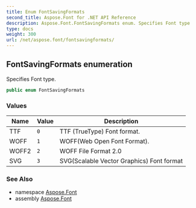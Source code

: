 ```yaml
---
title: Enum FontSavingFormats
second_title: Aspose.Font for .NET API Reference
description: Aspose.Font.FontSavingFormats enum. Specifies Font type
type: docs
weight: 300
url: /net/aspose.font/fontsavingformats/
---
```

## FontSavingFormats enumeration

Specifies Font type.

```csharp
public enum FontSavingFormats
```

### Values

| Name | Value | Description |
| --- | --- | --- |
| TTF | `0` | TTF (TrueType) Font format. |
| WOFF | `1` | WOFF(Web Open Font Format). |
| WOFF2 | `2` | WOFF File Format 2.0 |
| SVG | `3` | SVG(Scalable Vector Graphics) Font format |

### See Also

* namespace [Aspose.Font](../../aspose.font/)
* assembly [Aspose.Font](../../)


